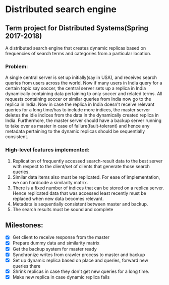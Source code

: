 # Distributed search engine

## Term project for Distributed Systems(Spring 2017-2018)

A distributed search engine that creates dynamic replicas based on frequencies of search terms and categories from a particular location.


### Problem:

A single central server is set up initially(say in USA), and receives search queries from users
across the world. Now if many users in India query for a certain topic say soccer, the central
server sets up a replica in India dynamically containing data pertaining to only soccer and
related terms. All requests containing soccer or similar queries from India now go to the
replica in India. Now in case the replica in India doesn't receive relevant queries for a long
time/has to include more indices, the master server deletes the idle indices from the data in the dynamically created replica in India. Furthermore, the master server should have a backup server running to take over as master in case of failure(fault-tolerant) and hence any metadata pertaining to the dynamic replicas should be sequentially consistent.


### High-level features implemented:

1. Replication of frequently accessed search-result data​ to the best server with
respect to the client/set of clients that generate those search queries.
2. Similar​ data items also must be replicated. For ease of implementation, we can
hardcode a similarity matrix.
3. There is a fixed number of indices that can be stored on a replica server. Hence
replicated data that was accessed least recently must be replaced​ when new data
becomes relevant.
4. Metadata is sequentially consistent between master and backup.
5. The search results must be sound and complete


## Milestones:

- [x] Get client to receive response from the master 
- [x] Prepare dummy data and similarity matrix
- [x] Get the backup system for master ready 
- [x] Synchronize writes from crawler process to master and backup 
- [x] Set up dynamic replica based on place and queries, forward new queries there
- [x] Shrink replicas in case they don't get new queries for a long time.
- [x] Make new replica in case dynamic replica fails
